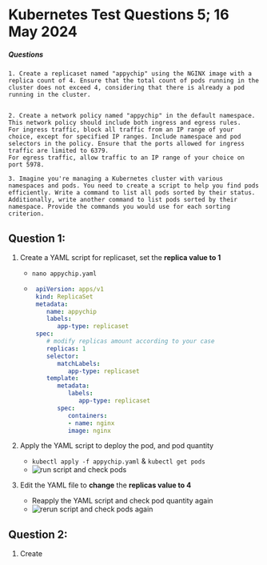 # Kubernetes Test Questions 5; 16 May 2024
##### Questions
```
1. Create a replicaset named "appychip" using the NGINX image with a replica count of 4. Ensure that the total count of pods running in the cluster does not exceed 4, considering that there is already a pod running in the cluster.


2. Create a network policy named "appychip" in the default namespace. This network policy should include both ingress and egress rules.
For ingress traffic, block all traffic from an IP range of your choice, except for specified IP ranges. Include namespace and pod selectors in the policy. Ensure that the ports allowed for ingress traffic are limited to 6379.
For egress traffic, allow traffic to an IP range of your choice on port 5978.

3. Imagine you're managing a Kubernetes cluster with various namespaces and pods. You need to create a script to help you find pods efficiently. Write a command to list all pods sorted by their status. Additionally, write another command to list pods sorted by their namespace. Provide the commands you would use for each sorting criterion.
```


## Question 1:
1. Create a YAML script for replicaset, set the **replica value to 1**
   * `nano appychip.yaml`
   * ```yaml
      apiVersion: apps/v1
      kind: ReplicaSet
      metadata:
         name: appychip
         labels:
            app-type: replicaset
      spec:
         # modify replicas amount according to your case
         replicas: 1
         selector:
            matchLabels:
               app-type: replicaset
         template:
            metadata:
               labels:
                  app-type: replicaset
            spec:
               containers:
               - name: nginx    
               image: nginx
      ```
2. Apply the YAML script to deploy the pod, and pod quantity
   * `kubectl apply -f appychip.yaml` & `kubectl get pods`
   * ![run script and check pods](Pictures/1.png)

3. Edit the YAML file to **change** the **replicas value to 4**
   * Reapply the YAML script and check pod quantity again
   * ![rerun script and check pods again](Pictures/2.png)


## Question 2:
1. Create